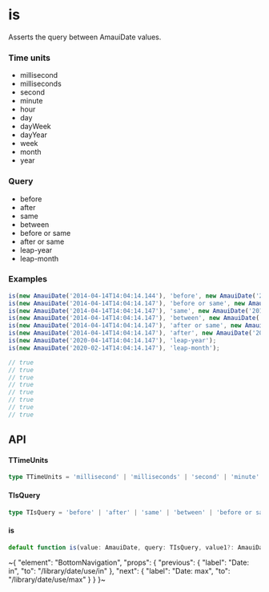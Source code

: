 
# is

Asserts the query between AmauiDate values.

### Time units

- millisecond
- milliseconds
- second
- minute
- hour
- day
- dayWeek
- dayYear
- week
- month
- year

### Query

- before
- after
- same
- between
- before or same
- after or same
- leap-year
- leap-month

### Examples

```ts
is(new AmauiDate('2014-04-14T14:04:14.144'), 'before', new AmauiDate('2014-04-14T14:04:14.147'));
is(new AmauiDate('2014-04-14T14:04:14.147'), 'before or same', new AmauiDate('2014-04-14T14:04:14.147'));
is(new AmauiDate('2014-04-14T14:04:14.147'), 'same', new AmauiDate('2014-04-14T14:04:14.147'));
is(new AmauiDate('2014-04-14T14:04:14.147'), 'between', new AmauiDate('2014-04-04T14:04:14.147'), 'day', new AmauiDate('2014-04-10T14:04:14.147'));
is(new AmauiDate('2014-04-14T14:04:14.147'), 'after or same', new AmauiDate('2014-04-14T14:04:14.147'));
is(new AmauiDate('2014-04-14T14:04:14.147'), 'after', new AmauiDate('2014-04-14T14:04:14.144'));
is(new AmauiDate('2020-04-14T14:04:14.147'), 'leap-year');
is(new AmauiDate('2020-02-14T14:04:14.147'), 'leap-month');

// true
// true
// true
// true
// true
// true
// true
// true
```

## API

#### TTimeUnits

```ts
type TTimeUnits = 'millisecond' | 'milliseconds' | 'second' | 'minute' | 'hour' | 'day' | 'dayWeek' | 'dayYear' | 'week' | 'month' | 'year';
```

#### TIsQuery

```ts
type TIsQuery = 'before' | 'after' | 'same' | 'between' | 'before or same' | 'after or same' | 'leap-year' | 'leap-month';
```

#### is

```ts
default function is(value: AmauiDate, query: TIsQuery, value1?: AmauiDate, unit?: TTimeUnits, value2?: AmauiDate): boolean;
```


~{
  "element": "BottomNavigation",
  "props": {
    "previous": {
      "label": "Date: in",
      "to": "/library/date/use/in"
    },
    "next": {
      "label": "Date: max",
      "to": "/library/date/use/max"
    }
  }
}~
